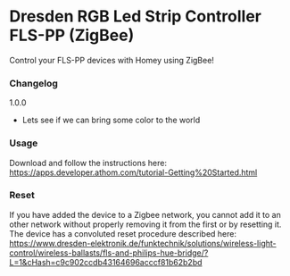 # Dresden RGB Led Strip Controller FLS-PP (ZigBee)  
    
Control your FLS-PP devices with Homey using ZigBee!   
   
### Changelog
  
1.0.0  
- Lets see if we can bring some color to the world   

### Usage
Download and follow the instructions here:
https://apps.developer.athom.com/tutorial-Getting%20Started.html

### Reset
If you have added the device to a Zigbee network, you cannot add it to an other network without properly removing it from the first or by resetting it. The device has a convoluted reset procedure described here: https://www.dresden-elektronik.de/funktechnik/solutions/wireless-light-control/wireless-ballasts/fls-and-philips-hue-bridge/?L=1&cHash=c9c902ccdb43164696acccf81b62b2bd